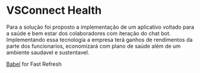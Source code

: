 # VSConnect Health

Para a solução foi proposto a implementação de um aplicativo voltado para a saúde e bem estar  dos colaboradores com iteração do chat bot.
Implementando essa tecnologia a empresa terá ganhos de rendimentos da parte dos funcionarios, economizará com plano de saúde além de um ambiente saudavel e sustentavel.

[Babel](https://www.figma.com/file/IiPVelh8AXNLbKMBumWT5j/Grupo08?type=design&node-id=0%3A1&mode=design&t=XYkHiBEbuSCeb3g9-1) for Fast Refresh
